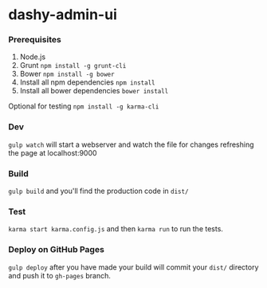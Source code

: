 dashy-admin-ui
==============

### Prerequisites
1) Node.js  
2) Grunt `npm install -g grunt-cli`  
3) Bower `npm install -g bower`  
4) Install all npm dependencies `npm install`  
5) Install all bower dependencies `bower install`  

Optional for testing `npm install -g karma-cli`

### Dev 
`gulp watch` will start a webserver and watch the file for changes refreshing the page at localhost:9000

### Build
`gulp build` and you'll find the production code in `dist/`

### Test
`karma start karma.config.js` and then `karma run` to run the tests.

### Deploy on GitHub Pages
`gulp deploy` after you have made your build will commit your `dist/` directory and push it to `gh-pages` branch.